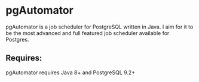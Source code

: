 # pgAutomator
pgAutomator is a job scheduler for PostgreSQL written in Java. I aim for it to be the most advanced and full featured job scheduler available for Postgres.


## Requires:
pgAutomator requires Java 8+ and PostgreSQL 9.2+